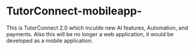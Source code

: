 # TutorConnect-mobileapp-
This is TutorConnect 2.0 which inculde new AI features, Automation, and payments. Also this will be no longer a web application, it would be developed as a mobile application.
